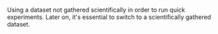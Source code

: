 
Using a dataset not gathered scientifically in order to run quick
experiments. Later on, it&#39;s essential to switch to a scientifically gathered
dataset.

